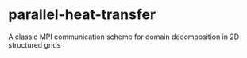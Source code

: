 # parallel-heat-transfer
A classic MPI communication scheme for domain decomposition in 2D structured grids
